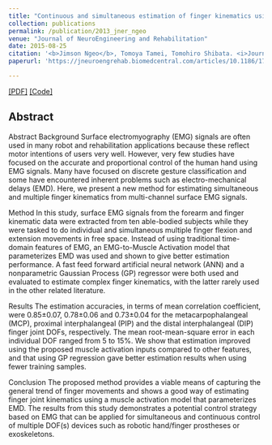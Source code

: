 ```yaml
---
title: "Continuous and simultaneous estimation of finger kinematics using inputs from an EMG-to-muscle activation model"
collection: publications
permalink: /publication/2013_jner_ngeo
venue: "Journal of NeuroEngineering and Rehabilitation"
date: 2015-08-25
citation: '<b>Jimson Ngeo</b>, Tomoya Tamei, Tomohiro Shibata. <i>Journal of NeuroEngineering and Rehabilitation</i>.'
paperurl: 'https://jneuroengrehab.biomedcentral.com/articles/10.1186/1743-0003-11-122'

---  
```

[[PDF]](https://jneuroengrehab.biomedcentral.com/track/pdf/10.1186/1743-0003-11-122?site=jneuroengrehab.biomedcentral.com) [[Code]]()

## Abstract
Abstract
Background
Surface electromyography (EMG) signals are often used in many robot and rehabilitation applications because these reflect motor intentions of users very well. However, very few studies have focused on the accurate and proportional control of the human hand using EMG signals. Many have focused on discrete gesture classification and some have encountered inherent problems such as electro-mechanical delays (EMD). Here, we present a new method for estimating simultaneous and multiple finger kinematics from multi-channel surface EMG signals.

Method
In this study, surface EMG signals from the forearm and finger kinematic data were extracted from ten able-bodied subjects while they were tasked to do individual and simultaneous multiple finger flexion and extension movements in free space. Instead of using traditional time-domain features of EMG, an EMG-to-Muscle Activation model that parameterizes EMD was used and shown to give better estimation performance. A fast feed forward artificial neural network (ANN) and a nonparametric Gaussian Process (GP) regressor were both used and evaluated to estimate complex finger kinematics, with the latter rarely used in the other related literature.

Results
The estimation accuracies, in terms of mean correlation coefficient, were 0.85±0.07, 0.78±0.06 and 0.73±0.04 for the metacarpophalangeal (MCP), proximal interphalangeal (PIP) and the distal interphalangeal (DIP) finger joint DOFs, respectively. The mean root-mean-square error in each individual DOF ranged from 5 to 15%. We show that estimation improved using the proposed muscle activation inputs compared to other features, and that using GP regression gave better estimation results when using fewer training samples.

Conclusion
The proposed method provides a viable means of capturing the general trend of finger movements and shows a good way of estimating finger joint kinematics using a muscle activation model that parameterizes EMD. The results from this study demonstrates a potential control strategy based on EMG that can be applied for simultaneous and continuous control of multiple DOF(s) devices such as robotic hand/finger prostheses or exoskeletons.
